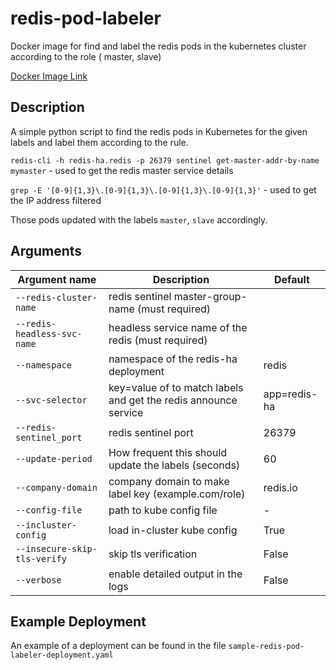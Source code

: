 # redis-pod-labeler
Docker image for find and label the redis pods in the kubernetes cluster according to the role ( master, slave) 

[Docker Image Link](https://hub.docker.com/repository/docker/hmdmph/redis-pod-labeler)

## Description
A simple python script to find the redis pods in Kubernetes for the given labels and label them according to the rule.

`redis-cli -h redis-ha.redis -p 26379 sentinel get-master-addr-by-name mymaster` - used to get the redis master service details

`grep -E '[0-9]{1,3}\.[0-9]{1,3}\.[0-9]{1,3}\.[0-9]{1,3}'` - used to get the IP address filtered

Those pods updated with the labels `master`,  `slave` accordingly.

## Arguments

| Argument name             | Description                                         | Default      | 
|---------------------------|-----------------------------------------------------|--------------|
|`--redis-cluster-name`     | redis sentinel master-group-name (must required)    |              |
|`--redis-headless-svc-name`| headless service name of the redis (must required)  |              |
|`--namespace`              | namespace of the redis-ha deployment                | redis        |
|`--svc-selector`           | key=value of to match labels and get the redis announce service | app=redis-ha |
|`--redis-sentinel_port`    | redis sentinel port                                 | 26379        |
|`--update-period`          | How frequent this should update the labels (seconds)| 60           |
|`--company-domain`         | company domain to make label key (example.com/role) | redis.io     |
|`--config-file`            | path to kube config file                            |       -      |
|`--incluster-config`       | load in-cluster kube config                         | True         |
|`--insecure-skip-tls-verify`| skip tls verification                              | False        |
|`--verbose`                 | enable detailed output in the logs                 | False        |
 

## Example Deployment
An example of a deployment can be found in the file `sample-redis-pod-labeler-deployment.yaml` 
